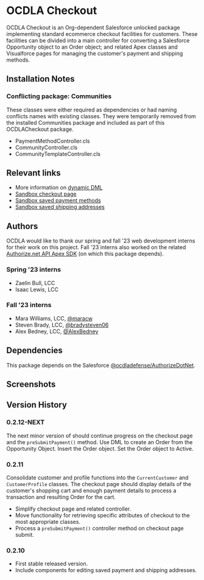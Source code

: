 # OCDLA Checkout
OCDLA Checkout is an Org-dependent Salesforce unlocked package implementing standard ecommerce checkout facilities for customers.   These facilities can be divided into a main controller for converting a Salesforce Opportunity object to an Order object; and related Apex classes and Visualforce pages for managing the customer's payment and shipping methods.

## Installation Notes

### Conflicting package: Communities
These classes were either required as dependencies or had naming conflicts names with existing classes.  They were temporarily removed from the installed Communities package and included as part of this OCDLACheckout package.
* PaymentMethodController.cls
* CommunityController.cls
* CommunityTemplateController.cls


## Relevant links
* More information on [dynamic DML](https://developer.salesforce.com/docs/atlas.en-us.apexcode.meta/apexcode/apex_dynamic_dml.htm)
* [Sandbox checkout page](https://ocdla--ocdpartial.sandbox.my.site.com/OcdlaCheckoutPayment)
* [Sandbox saved payment methods](https://ocdla--ocdpartial.sandbox.my.site.com/SavedPaymentMethods)
* [Sandbox saved shipping addresses](https://ocdla--ocdpartial.sandbox.my.site.com/SavedShippingAddresses)



## Authors
OCDLA would like to thank our spring and fall '23 web development interns for their work on this project.  Fall '23 interns also worked on the related [Authorize.net API Apex SDK](https://github.com/ocdladefense/sfdx-ecommerce/tree/development) (on which this package depends).

### Spring '23 interns
* Zaelin Bull, LCC
* Isaac Lewis, LCC

### Fall '23 interns
* Mara Williams, LCC, [@maracw](https://github.com/maracw)
* Steven Brady, LCC, [@bradysteven06](https://github.com/bradysteven06)
* Alex Bedney, LCC, [@AlexBedney](https://github.com/AlexBedney)


## Dependencies
This package depends on the Salesforce [@ocdladefense/AuthorizeDotNet](https://github.com/ocdladefense/sfdx-ecommerce/tree/development).

## Screenshots

## Version History
### 0.2.12-NEXT
The next minor version of should continue progress on the checkout page and the <code>preSubmitPayment()</code> method.  Use DML to create an Order from the Opportunity Object.  Insert the Order object.  Set the Order object to Active.
### 0.2.11
Consolidate customer and profile functions into the <code>CurrentCustomer</code> and <code>CustomerProfile</code> classes.  The checkout page should display details of the customer's shopping cart and enough payment details to process a transaction and resulting Order for the cart.
* Simplify checkout page and related controller.
* Move functionality for retrieving specific attributes of checkout to the most appropriate classes.
* Process a <code>preSubmitPayment()</code> controller method on checkout page submit.
### 0.2.10
* First stable released version.
* Include components for editing saved payment and shipping addresses.

